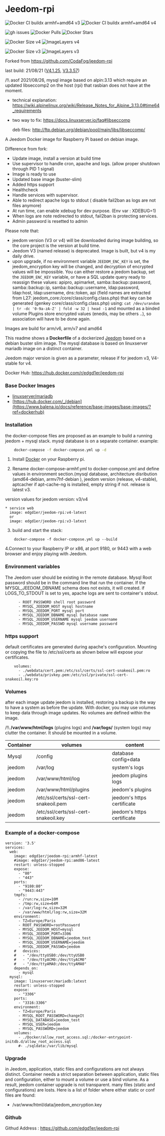 # Jeedom-rpi

![Docker CI buildx armhf+amd64 v3](https://github.com/edgd1er/jeedom-rpi/workflows/Docker%20CI%20buildx%20armhf+amd64%20v3/badge.svg?branch=master)
![Docker CI buildx armhf+amd64 v4](https://github.com/edgd1er/jeedom-rpi/workflows/Docker%20CI%20buildx%20armhf+amd64%20v4/badge.svg?branch=master)

![gh issues](https://badgen.net/github/open-issues/edgd1er/jeedom-rpi?icon=github&label=issues)
![Docker Pulls](https://badgen.net/docker/pulls/edgd1er/jeedom-rpi?icon=docker&label=pulls)
![Docker Stars](https://badgen.net/docker/stars/edgd1er/jeedom-rpi?icon=docker&label=stars)

![Docker Size v4](https://badgen.net/docker/size/edgd1er/jeedom-rpi/v4-latest?icon=docker&label=Docker%20size%20v4)
![ImageLayers v4](https://badgen.net/docker/layers/edgd1er/jeedom-rpi/v4-latest?icon=docker&label=Docker%20layers%20v4)

![Docker Size v3](https://badgen.net/docker/size/edgd1er/jeedom-rpi/v3-latest?icon=docker&label=Docker%20size%20v3)
![ImageLayers v3](https://badgen.net/docker/layers/edgd1er/jeedom-rpi/v4-latest?icon=docker&label=Docker%20layers%20v3)


Forked from https://github.com/CodaFog/jeedom-rpi

last build: 21/08/21 ([V4.1.25](https://github.com/jeedom/core/blob/V4-stable/core/config/version), [V3.3.57](https://github.com/jeedom/core/blob/master/core/config/version))

/!\ asof 2021/08/26, mysql image based on alpin:3.13 which require an updated libseccomp2 on the host (rpi) that rasbian does not have at the moment. 
* technical explanation: https://wiki.alpinelinux.org/wiki/Release_Notes_for_Alpine_3.13.0#time64_requirements
* two way to fix: https://docs.linuxserver.io/faq#libseccomp
  
  deb files: http://ftp.debian.org/debian/pool/main/libs/libseccomp/

A Jeedom Docker image for Raspberry Pi based on debian image.

Difference from fork:
- Update image, install a version at build time
- Use supervisor to handle cron, apache and logs. (allow proper shutdown through PID 1 signal)
- Image is ready to use 
- Updated base image (buster-slim)
- Added https support
- Healthcheck
- Handle services with supervisor.
- Able to redirect apache logs to stdout ( disable fail2ban as logs are not files anymore)
- At run time, can enable xdebug for dev purpose. (Env var : XDEBUG=1)
- When logs are note redirected to stdout, fail2ban is protecting services.
- Admin password is resetted to admin

Please note that:
- jeedom version (V3 or v4) will be downloaded during image building, so the core project is the version at build time.
- Jeedom V3 (named release) is deprecated. Image is built, but v4 is my daily drive.  
- upon upgrade, if no environment variable `JEEDOM_ENC_KEY` is set, the jeedom_encryption key will be changed, and decryption of encrypted values will be impossible. You can either restore a jeedom backup, set the `JEEDOM_ENC_KEY` variable, or have a SQL update query ready to reassign these values:
  apipro, apimarket, samba::backup::password, samba::backup::ip, samba::backup::username, ldap:password, ldap:host, ldap:username, dns::token, api
  (field names are extracted from L27: jeedom_core:/core/class/config.class.php)
  that key can be generated (genkey core/class/config.class.php) using: `cat /dev/urandom | tr -dc '0-9a-zA-Z' | fold -w 32 | head -1` and mounted as a binded volume
  Plugins store encrypted values (enedis, may be others ..), so association will have to be done again.


Images are build for arm/v6, arm/v7 and amd64

This readme shows a **Dockerfile** of a dockerized [Jeedom](https://www.jeedom.com) based on a debian buster slim image. 
The mysql database is based on linuxserver mariadb image on a distinct container.

Jeedom major version is given as a parameter, release if for jeedom v3, V4-stable for v4.

Docker Hub: https://hub.docker.com/r/edgd1er/jeedom-rpi

### Base Docker Images

* [linuxserver/mariadb](https://hub.docker.com/r/linuxserver/mariadb)
* [https://hub.docker.com/_/debian](https://www.balena.io/docs/reference/base-images/base-images/?ref=dockerhub)


### Installation

the docker-compose files are proposed as an example to build a running jeedom + mysql stack. 
mysql database is on a separate container.
example:

```bash
    docker-compose -f docker-compose.yml up -d
```

1. Install [Docker](https://www.docker.com/) on your Raspberry pi.

2. Rename docker-compose-armhf.yml to docker-compose.yml and define values in environment section.(mysql database, architecture disribution (amd64-debian, armv7hf-debian ), jeedom version (release, v4-stable), aptcacher if apt-cache-ng is installed, empty string if not. release is latest v3.

version values for jeedom version: v3/v4

    * service web
      image: edgd1er/jeedom-rpi:v4-latest
      or
      image: edgd1er/jeedom-rpi:v3-latest

3. build and start the stack:
```
    docker-compose -f docker-compose.yml up --build
```

4.Connect to your Raspberry IP or x86, at port 9180, or 9443 with a web browser and enjoy playing with Jeedom.

### Environment variables

The Jeedom user should be existing in the remote database. 
Mysql Root password should be in the command line that run the container. If the MYSQL_JEEDOM_DBNAME schema does 
not exists, it will created.
if LOGS_TO_STDOUT is set to yes, apache logs are sent to container's stdout.

```   - TZ=Europe/Paris
      - ROOT_PASSWORD shell root password
      - MYSQL_JEEDOM_HOST mysql hostname
      - MYSQL_JEEDOM_PORT mysql port
      - MYSQL_JEEDOM_DBNAME mysql Database name
      - MYSQL_JEEDOM_USERNAME mysql jeedom username
      - MYSQL_JEEDOM_PASSWD mysql username password
```

### https support

default certificates are generated during apache's configuration. Mounting or copying the file to /etc/ssl/certs
as shown below will expose your certificates.

```
    volumes:
      - ./webdata/cert.pem:/etc/ssl/certs/ssl-cert-snakeoil.pem:ro
      - ./webdata/privkey.pem:/etc/ssl/private/ssl-cert-snakeoil.key:ro
```
### Volumes

after each image update jeedom is installed, restoring a backup is the way to have a system as before the update.
With docker, you may use volumes to keep data through image updates.
No volumes are defined within the image. 

/!\ **/var/www/html/logs** (plugins logs) and **/var/logs/** (system logs) may clutter the container. It should be mounted in a volume.

|Container|volumes|content|
|---------|-------|------|
|Mysql|/config| database config+data|
|jeedom|/var/log|system's logs|
|jeedom|/var/www/html/log|jeedom plugins logs|
|jeedom|/var/www/html/plugins|jeedom's plugins|
|jeedom|/etc/ssl/certs/ssl-cert-snakeoil.pem|jeedom's https certificate|
|jeedom|/etc/ssl/certs/ssl-cert-snakeoil.key|jeedom's https certificate|

### Example of a docker-compose

```
version: '3.5'
services:
  web:
    image: edgd1er/jeedom-rpi:armhf-latest
    #image: edgd1er/jeedom-rpi:amd86-latest
    restart: unless-stopped
    expose:
      - "80"
      - "443"
    ports:
      - "9180:80"
      - "9443:443"            
    tmpfs:
      - /run:rw,size=10M
      - /tmp:rw,size=64M
      - /var/log:rw,size=32M
      - /var/www/html/log:rw,size=32M
    environment:
      - TZ=Europe/Paris
      - ROOT_PASSWORD=rootPassword
      - MYSQL_JEEDOM_HOST=mysql
      - MYSQL_JEEDOM_PORT=3306
      - MYSQL_JEEDOM_DBNAME=jeedom_test
      - MYSQL_JEEDOM_USERNAME=jeedom
      - MYSQL_JEEDOM_PASSWD=jeedom
    #   devices:
    #   - "/dev/ttyUSB0:/dev/ttyUSB0
    #   - "/dev/ttyACM0:/dev/ttyACM0"
    #   - "/dev/ttyAMA0:/dev/ttyAMA0"
    depends_on:
      - mysql
  mysql:
    image: linuxserver/mariadb:latest
    restart: unless-stopped
    expose:
      - "3306"
    ports:
      - "3316:3306"
    environment:
      - TZ=Europe/Paris
      - MYSQL_ROOT_PASSWORD=changeIt
      - MYSQL_DATABASE=jeedom_test
      - MYSQL_USER=jeedom
      - MYSQL_PASSWORD=jeedom
    volumes:
      - ./Docker/allow_root_access.sql:/docker-entrypoint-initdb.d/allow_root_access.sql
      #- ./sqldata:/var/lib/mysql
```

### Upgrade

in Jeedom, application, static files and configurations are not always distinct. Container needs a strict separation between application, static files and configuration, either to mount a volume or use a bind volume.
As a result, jeedom container upgrade is not transparent. many files (static and configurations) are losts. Here is a list of folder where either static or conf files are found:

- /var/www/html/data/jeedom_encryption.key


### Github

Githud Address : https://github.com/edgd1er/jeedom-rpi
